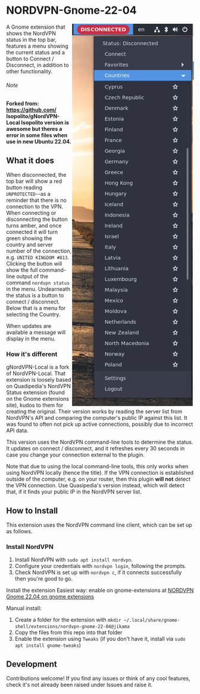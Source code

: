 # NORDVPN-Gnome-22-04
<img align="right" src="img/screenshot2.png">
A Gnome extension that shows the NordVPN status in the top bar, features a menu showing the current status and a button to Connect / Disconnect, in addition to other functionality.

###### Note
**Forked from: https://github.com/ Isopolito/gNordVPN-Local
Isopolito version is awesome but theres a error in some files when use in new Ubuntu 22.04.**

## What it does
When disconnected, the top bar will show a red button reading `UNPROTECTED`--as a reminder that there is no connection to the VPN. When connecting or disconnecting the button turns amber, and once connected it will turn green showing the country and server number of the connection, e.g. `UNITED KINGDOM #813`. Clicking the button will show the full command-line output of the command `nordvpn status` in the menu. Undearneath the status is a button to connect / disconnect. Below that is a menu for selecting the Country. 

When updates are available a message will display in the menu.

### How it's different 
gNordVPN-Local is a fork of NordVPN-Local. That extension is loosely based on Quadipedia's NordVPN Status extension (found on the Gnome extensions site), kudos to them for creating the original. Their version works by reading the server list from NordVPN's API and comparing the computer's public IP against this list. It was found to often not pick up active connections, possibly due to incorrect API data.

This version uses the NordVPN command-line tools to determine the status. It updates on connect / disconnect, and it refreshes every 30 seconds in case you change your connection external to the plugin.

Note that due to using the local command-line tools, this only works when using NordVPN locally (hence the title). If the VPN connection is established outside of the computer, e.g. on your router, then this plugin __will not__ detect the VPN connection. Use Quasipedia's version instead, which will detect that, if it finds your public IP in the NordVPN server list.

## How to Install
This extension uses the NordVPN command line client, which can be set up as follows.

### Install NordVPN
1. Install NordVPN with `sudo apt install nordvpn`.
2. Configure your credentials with `nordvpn login`, following the prompts.
3. Check NordVPN is set up with `nordvpn c`, if it connects successfully then you're good to go.

Install the extension
Easiest way: enable on gnome-extensions at [NORDVPN Gnome 22.04 on gnome extensions](https://extensions.gnome.org/extension/5195/nordvpn-gnome-22-04/)

Manual install:  
1. Create a folder for the extension with `mkdir ~/.local/share/gnome-shell/extensions/nordvpn-gnome-22-04@jikama`
2. Copy the files from this repo into that folder
3. Enable the extension using `Tweaks` (if you don't have it, install via `sudo apt install gnome-tweaks`)

## Development

Contributions welcome! If you find any issues or think of any cool features, check it's not already been raised under Issues and raise it.
